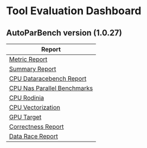 # Tool Evaluation Dashboard

## AutoParBench version (1.0.27)
| Report |
| --- |
| [Metric Report](2020-01-14/Metrics-Report.md) |
| [Summary Report](2020-01-14/Summary-Report.md) |
| [CPU Dataracebench Report](2020-01-14/Detailed-Report-CPU_Dataracebench.md) |
| [CPU Nas Parallel Benchmarks](2020-01-14/Detailed-Report-CPU_NPB.md) |
| [CPU Rodinia](2020-01-14/Detailed-Report-CPU_Rodinia.md) |
| [CPU Vectorization](2020-01-14/Detailed-Report-CPU_Vectorization.md) |
| [GPU Target](2020-01-14/Detailed-Report-GPU_Target.md) |
| [Correctness Report](2020-01-14/Correctness_Report.md) |
| [Data Race Report](2020-01-14/DataRace_Report.md) |

